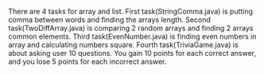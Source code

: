 There are 4 tasks for array and list.
First task(StringComma.java) is putting comma between words and finding the arrays length.
Second task(TwoDiffArray.java) is comparing 2 random arrays and finding 2 arrays common elements.
Third task(EvenNumber.java) is finding even numbers in array and calculating numbers square.
Fourth task(TriviaGame.java) is about asking user 10 questions. You gain 10 points for each correct answer, and you lose 5 points for each incorrect answer.
